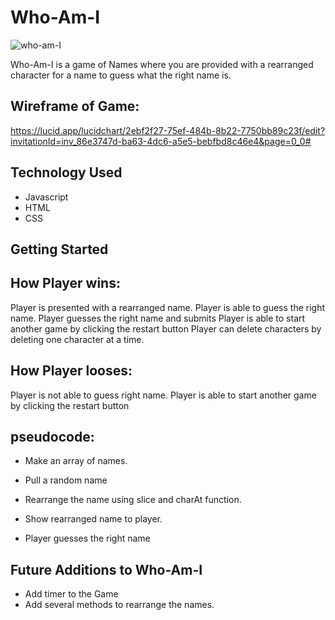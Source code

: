 # Who-Am-I 

![who-am-I](https://github.com/ajebora1/Who-Am-I.git/main/who-am-i.png)

Who-Am-I is a game of Names where you are provided with a rearranged character for a name to guess what the right name is.

##  Wireframe of Game: 
https://lucid.app/lucidchart/2ebf2f27-75ef-484b-8b22-7750bb89c23f/edit?invitationId=inv_86e3747d-ba63-4dc6-a5e5-bebfbd8c46e4&page=0_0#

## Technology Used

* Javascript
* HTML
* CSS

## Getting Started

##  How Player wins: 
Player is presented with a rearranged name.
Player is able to guess the right name.
Player guesses the right name and submits
Player is able to start another game by clicking the restart button
Player can delete characters by deleting one character at a time.

## How Player looses:
Player is not able to guess right name.
Player is able to start another game by clicking the restart button

##  pseudocode: 

* Make an array of names.

* Pull a random name

* Rearrange the name using slice and charAt function.

* Show rearranged name to player.

* Player guesses the right name

## Future Additions to Who-Am-I
* Add timer to the Game
* Add several methods to rearrange the names.